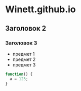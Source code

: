 # Winett.github.io

## Заголовок 2
### Заголовок 3 

- предмет 1 
- предмет 2
- предмет 3

``` javascript
function() {
  a = 123;
}
```


